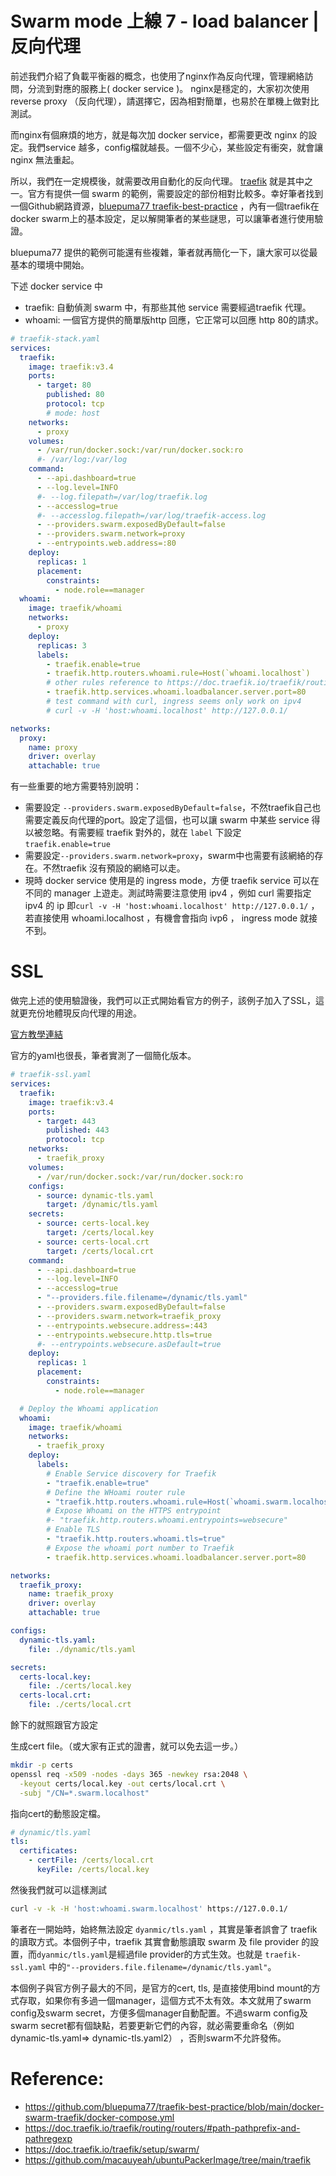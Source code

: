 # Swarm mode 上線 7 - load balancer | 反向代理

前述我們介紹了負載平衡器的概念，也使用了nginx作為反向代理，管理網絡訪問，分流到對應的服務上( docker service )。 nginx是穩定的，大家初次使用 reverse proxy （反向代理），請選擇它，因為相對簡單，也易於在單機上做對比測試。

而nginx有個麻煩的地方，就是每次加 docker service，都需要更改 nginx 的設定。我們service 越多，config檔就越長。一個不少心，某些設定有衝突，就會讓 nginx 無法重起。

所以，我們在一定規模後，就需要改用自動化的反向代理。 [traefik](https://doc.traefik.io/traefik/) 就是其中之一。官方有提供一個 swarm 的範例，需要設定的部份相對比較多。幸好筆者找到一個Github網路資源，[bluepuma77 traefik-best-practice](https://github.com/bluepuma77/traefik-best-practice/blob/main/docker-swarm-traefik/docker-compose.yml) ，內有一個traefik在docker swarm上的基本設定，足以解開筆者的某些謎思，可以讓筆者進行使用驗證。

bluepuma77 提供的範例可能還有些複雜，筆者就再簡化一下，讓大家可以從最基本的環境中開始。

下述 docker service 中
  - traefik: 自動偵測 swarm 中，有那些其他 service 需要經過traefik 代理。
  - whoami: 一個官方提供的簡單版http 回應，它正常可以回應 http 80的請求。
```yml
# traefik-stack.yaml
services:
  traefik:
    image: traefik:v3.4
    ports:
      - target: 80
        published: 80
        protocol: tcp
        # mode: host
    networks:
      - proxy
    volumes:
      - /var/run/docker.sock:/var/run/docker.sock:ro
      #- /var/log:/var/log
    command:
      - --api.dashboard=true
      - --log.level=INFO
      #- --log.filepath=/var/log/traefik.log
      - --accesslog=true
      #- --accesslog.filepath=/var/log/traefik-access.log
      - --providers.swarm.exposedByDefault=false
      - --providers.swarm.network=proxy
      - --entrypoints.web.address=:80
    deploy:
      replicas: 1
      placement:
        constraints:
          - node.role==manager
  whoami:
    image: traefik/whoami
    networks:
      - proxy
    deploy:
      replicas: 3
      labels:
        - traefik.enable=true
        - traefik.http.routers.whoami.rule=Host(`whoami.localhost`)
        # other rules reference to https://doc.traefik.io/traefik/routing/routers/#path-pathprefix-and-pathregexp
        - traefik.http.services.whoami.loadbalancer.server.port=80
        # test command with curl, ingress seems only work on ipv4
        # curl -v -H 'host:whoami.localhost' http://127.0.0.1/

networks:
  proxy:
    name: proxy
    driver: overlay
    attachable: true
```

有一些重要的地方需要特別說明：
- 需要設定 `--providers.swarm.exposedByDefault=false`，不然traefik自己也需要定義反向代理的port。設定了這個，也可以讓 swarm 中某些 service 得以被忽略。有需要經 traefik 對外的，就在 `label` 下設定 `traefik.enable=true`
- 需要設定`--providers.swarm.network=proxy`，swarm中也需要有該網絡的存在。不然traefik 沒有預設的網絡可以走。
- 現時 docker service 使用是的 ingress mode，方便 traefik service 可以在不同的 manager 上遊走。測試時需要注意使用 ipv4 ，例如 curl 需要指定 ipv4 的 ip 即`curl -v -H 'host:whoami.localhost' http://127.0.0.1/` ，若直接使用 whoami.localhost ，有機會會指向 ivp6 ， ingress mode 就接不到。

# SSL
做完上述的使用驗證後，我們可以正式開始看官方的例子，該例子加入了SSL，這就更充份地體現反向代理的用途。

[官方教學連結](https://doc.traefik.io/traefik/setup/swarm/)

官方的yaml也很長，筆者實測了一個簡化版本。

```yaml
# traefik-ssl.yaml
services:
  traefik:
    image: traefik:v3.4
    ports:
      - target: 443
        published: 443
        protocol: tcp
    networks:
      - traefik_proxy
    volumes:
      - /var/run/docker.sock:/var/run/docker.sock:ro
    configs:
      - source: dynamic-tls.yaml
        target: /dynamic/tls.yaml
    secrets:
      - source: certs-local.key
        target: /certs/local.key
      - source: certs-local.crt
        target: /certs/local.crt
    command:
      - --api.dashboard=true
      - --log.level=INFO
      - --accesslog=true
      - "--providers.file.filename=/dynamic/tls.yaml"
      - --providers.swarm.exposedByDefault=false
      - --providers.swarm.network=traefik_proxy
      - --entrypoints.websecure.address=:443
      - --entrypoints.websecure.http.tls=true
      #- --entrypoints.websecure.asDefault=true
    deploy:
      replicas: 1
      placement:
        constraints:
          - node.role==manager

  # Deploy the Whoami application
  whoami:
    image: traefik/whoami
    networks:
      - traefik_proxy
    deploy:
      labels:
        # Enable Service discovery for Traefik
        - "traefik.enable=true"
        # Define the WHoami router rule
        - "traefik.http.routers.whoami.rule=Host(`whoami.swarm.localhost`)"
        # Expose Whoami on the HTTPS entrypoint
        #- "traefik.http.routers.whoami.entrypoints=websecure"
        # Enable TLS
        - "traefik.http.routers.whoami.tls=true"
        # Expose the whoami port number to Traefik
        - traefik.http.services.whoami.loadbalancer.server.port=80

networks:
  traefik_proxy:
    name: traefik_proxy
    driver: overlay
    attachable: true

configs:
  dynamic-tls.yaml:
    file: ./dynamic/tls.yaml

secrets:
  certs-local.key:
    file: ./certs/local.key
  certs-local.crt:
    file: ./certs/local.crt
```

餘下的就照跟官方設定

生成cert file。（或大家有正式的證書，就可以免去這一步。）
```bash
mkdir -p certs
openssl req -x509 -nodes -days 365 -newkey rsa:2048 \
  -keyout certs/local.key -out certs/local.crt \
  -subj "/CN=*.swarm.localhost"
```

指向cert的動態設定檔。
```yaml
# dynamic/tls.yaml
tls:
  certificates:
    - certFile: /certs/local.crt
      keyFile: /certs/local.key
```

然後我們就可以這樣測試
```bash
curl -v -k -H 'host:whoami.swarm.localhost' https://127.0.0.1/
```

筆者在一開始時，始終無法設定 `dyanmic/tls.yaml` ，其實是筆者誤會了 traefik 的讀取方式。本個例子中，traefik 其實會動態讀取 swarm 及 file provider 的設置，而`dyanmic/tls.yaml`是經過file provider的方式生效。也就是 `traefik-ssl.yaml` 中的`"--providers.file.filename=/dynamic/tls.yaml"`。

本個例子與官方例子最大的不同，是官方的cert, tls, 是直接使用bind mount的方式存取，如果你有多過一個manager，這個方式不太有效。本文就用了swarm config及swarm secret，方便多個manager自動配置。不過swarm config及swarm secret都有個缺點，若要更新它們的內容，就必需要重命名（例如dynamic-tls.yaml=> dynamic-tls.yaml2） ，否則swarm不允許發佈。

# Reference:
- https://github.com/bluepuma77/traefik-best-practice/blob/main/docker-swarm-traefik/docker-compose.yml
- https://doc.traefik.io/traefik/routing/routers/#path-pathprefix-and-pathregexp
- https://doc.traefik.io/traefik/setup/swarm/
- https://github.com/macauyeah/ubuntuPackerImage/tree/main/traefik